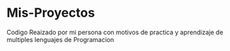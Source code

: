 # Mis-Proyectos
Codigo Reaizado por mi persona con motivos de practica y aprendizaje de multiples lenguajes de Programacion 
